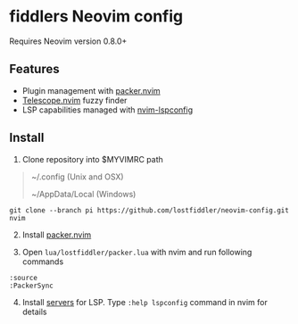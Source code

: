 # fiddlers Neovim config

Requires Neovim version 0.8.0+

## Features
- Plugin management with [packer.nvim](https://github.com/wbthomason/packer.nvim)
- [Telescope.nvim](https://github.com/nvim-telescope/telescope.nvim) fuzzy finder
- LSP capabilities managed with [nvim-lspconfig](https://github.com/neovim/nvim-lspconfig)

## Install
1. Clone repository into $MYVIMRC path

> ~/.config (Unix and OSX)
>
> ~/AppData/Local (Windows)
```
git clone --branch pi https://github.com/lostfiddler/neovim-config.git nvim
```

2. Install [packer.nvim](https://github.com/wbthomason/packer.nvim)

3. Open `lua/lostfiddler/packer.lua` with nvim and run following commands
```
:source
:PackerSync
```

4. Install [servers](https://microsoft.github.io/language-server-protocol/implementors/servers/) for LSP. Type `:help lspconfig` command in nvim for details
